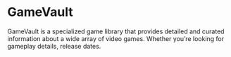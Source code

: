 # GameVault
GameVault is a specialized game library that provides detailed and curated information about a wide array of video games. Whether you’re looking for gameplay details, release dates.
